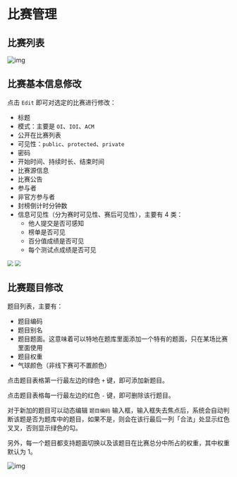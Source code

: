 # 比赛管理

## 比赛列表

![img](/img/manager-manual/image-20201205230529573.png)


## 比赛基本信息修改

点击 `Edit` 即可对选定的比赛进行修改：

* 标题
* 模式：主要是 `OI`、`IOI`、`ACM`
* 公开在比赛列表
* 可见性：`public`、`protected`、`private`
* 密码
* 开始时间、持续时长、结束时间
* 比赛源信息
* 比赛公告
* 参与者
* 非官方参与者
* 封榜倒计时分钟数
* 信息可见性（分为赛时可见性、赛后可见性），主要有 4 类：
    * 他人提交是否可感知
    * 榜单是否可见
    * 百分值成绩是否可见
    * 每个测试点成绩是否可见

<img src="/img/image-20201122212903607.png" style="zoom:80%;" />

<img src="/img/image-20201122212835905.png" style="zoom:80%;" />

## 比赛题目修改

题目列表，主要有：

* 题目编码
* 题目别名
* 题目题面。这意味着可以特地在题库里面添加一个特有的题面，只在某场比赛里面使用
* 题目权重
* 气球颜色（非线下赛可不置颜色）

点击题目表格第一行最左边的绿色 `+` 键，即可添加新题目。

点击题目表格每一行最左边的红色 `-` 键，即可删除该行题目。

对于新加的题目可以动态编辑 `题目编码` 输入框，输入框失去焦点后，系统会自动判断该题是否为题库中的题目，如果不是，则会在该行最后一列「合法」处显示红色叉叉，否则显示绿色的勾。

另外，每一个题目都支持题面切换以及该题目在比赛总分中所占的权重，其中权重默认为 1。

![img](/img/manager-manual/image-20201205231615733.png)
